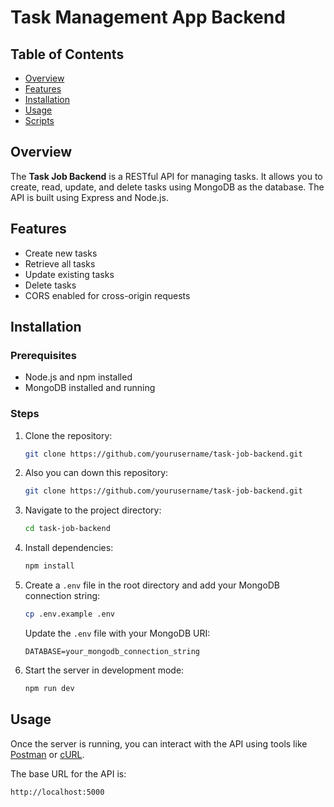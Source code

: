 # Task Management App Backend

## Table of Contents

- [Overview](#overview)
- [Features](#features)
- [Installation](#installation)
- [Usage](#usage)
- [Scripts](#scripts)


## Overview

The **Task Job Backend** is a RESTful API for managing tasks. It allows you to create, read, update, and delete tasks using MongoDB as the database. The API is built using Express and Node.js.

## Features

- Create new tasks
- Retrieve all tasks
- Update existing tasks
- Delete tasks
- CORS enabled for cross-origin requests

## Installation

### Prerequisites

- Node.js and npm installed
- MongoDB installed and running

### Steps

1. Clone the repository:

    ```bash
    git clone https://github.com/yourusername/task-job-backend.git
    ```
2. Also you can down this repository:

    ```bash
    git clone https://github.com/yourusername/task-job-backend.git
    ```

3. Navigate to the project directory:

    ```bash
    cd task-job-backend
    ```

4. Install dependencies:

    ```bash
    npm install
    ```

5. Create a `.env` file in the root directory and add your MongoDB connection string:

    ```bash
    cp .env.example .env
    ```

    Update the `.env` file with your MongoDB URI:

    ```env
    DATABASE=your_mongodb_connection_string
    ```

6. Start the server in development mode:

    ```bash
    npm run dev
    ```

## Usage

Once the server is running, you can interact with the API using tools like [Postman](https://www.postman.com/) or [cURL](https://curl.se/).

The base URL for the API is:

```http
http://localhost:5000
